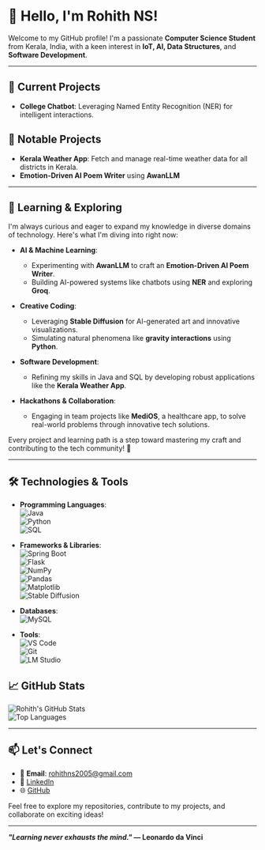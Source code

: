 # 👋 Hello, I'm Rohith NS!  

Welcome to my GitHub profile! I'm a passionate **Computer Science Student** from Kerala, India, with a keen interest in **IoT, AI, Data Structures**, and **Software Development**.  

---

## 🔭 Current Projects  
- **College Chatbot**: Leveraging Named Entity Recognition (NER) for intelligent interactions.
  


## 🎯 Notable Projects  
- **Kerala Weather App**: Fetch and manage real-time weather data for all districts in Kerala.  
- **Emotion-Driven AI Poem Writer** using **AwanLLM**
  
---

## 🌱 Learning & Exploring  

I'm always curious and eager to expand my knowledge in diverse domains of technology. Here's what I'm diving into right now:  

- **AI & Machine Learning**:  
   - Experimenting with **AwanLLM** to craft an **Emotion-Driven AI Poem Writer**.  
   - Building AI-powered systems like chatbots using **NER** and exploring **Groq**.  

- **Creative Coding**:  
   - Leveraging **Stable Diffusion** for AI-generated art and innovative visualizations.  
   - Simulating natural phenomena like **gravity interactions** using **Python**.  

- **Software Development**:  
   - Refining my skills in Java and SQL by developing robust applications like the **Kerala Weather App**.  

- **Hackathons & Collaboration**:  
   - Engaging in team projects like **MediOS**, a healthcare app, to solve real-world problems through innovative tech solutions.  

Every project and learning path is a step toward mastering my craft and contributing to the tech community! 🚀  

---

## 🛠️ Technologies & Tools  

- **Programming Languages**:  
  ![Java](https://img.shields.io/badge/-Java-333333?style=flat&logo=java)  
  ![Python](https://img.shields.io/badge/-Python-333333?style=flat&logo=python)  
  ![SQL](https://img.shields.io/badge/-SQL-333333?style=flat&logo=postgresql)  

- **Frameworks & Libraries**:  
  ![Spring Boot](https://img.shields.io/badge/-Spring%20Boot-333333?style=flat&logo=spring-boot)  
  ![Flask](https://img.shields.io/badge/-Flask-333333?style=flat&logo=flask)  
  ![NumPy](https://img.shields.io/badge/-NumPy-333333?style=flat&logo=numpy)  
  ![Pandas](https://img.shields.io/badge/-Pandas-333333?style=flat&logo=pandas)  
  ![Matplotlib](https://img.shields.io/badge/-Matplotlib-333333?style=flat&logo=python)  
  ![Stable Diffusion](https://img.shields.io/badge/-Stable%20Diffusion-333333?style=flat&logo=artstation)  

- **Databases**:  
  ![MySQL](https://img.shields.io/badge/-MySQL-333333?style=flat&logo=mysql)  

- **Tools**:  
  ![VS Code](https://img.shields.io/badge/-VS%20Code-333333?style=flat&logo=visual-studio-code)  
  ![Git](https://img.shields.io/badge/-Git-333333?style=flat&logo=git)  
  ![LM Studio](https://img.shields.io/badge/-LM%20Studio-333333?style=flat&logo=data:image/svg+xml;base64,[insert-svg])  




## 📈 GitHub Stats
![Rohith's GitHub Stats](https://github-readme-stats.vercel.app/api?username=eternalflame02&show_icons=true&theme=tokyonight)  
![Top Languages](https://github-readme-stats.vercel.app/api/top-langs/?username=eternalflame02&layout=compact&theme=tokyonight)  

---

## 📫 Let's Connect  
- 📧 **Email**: rohithns2005@gmail.com  
- 💼 [LinkedIn](https://www.linkedin.com/in/rohithns/)  
- 🌐 [GitHub](https://github.com/eternalflame02)  

Feel free to explore my repositories, contribute to my projects, and collaborate on exciting ideas!  

---
**_"Learning never exhausts the mind."_ — Leonardo da Vinci**  







